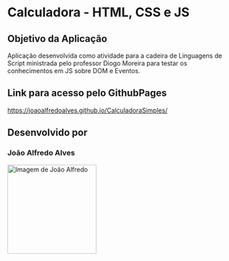 # Calculadora - HTML, CSS e JS 

## Objetivo da Aplicação

Aplicação desenvolvida como atividade para a cadeira de Linguagens de Script ministrada pelo professor Diogo Moreira para testar os conhecimentos em JS sobre DOM e Eventos.

## Link para acesso pelo GithubPages

https://joaoalfredoalves.github.io/CalculadoraSimples/
## Desenvolvido por 
### João Alfredo Alves
<div><a href="https://github.com/JoaoAlfredoAlves"><img src="https://avatars.githubusercontent.com/u/68473607?v=4" alt="Imagem de João Alfredo" width="200"/></a></div>


